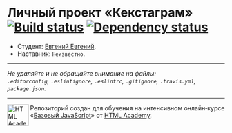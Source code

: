 # Личный проект «Кекстаграм» [![Build status][travis-image]][travis-url] [![Dependency status][dependency-image]][dependency-url]

* Студент: [Евгений Евгений](https://up.htmlacademy.ru/javascript/4/user/139413).
* Наставник: `Неизвестно`.

---

_Не удаляйте и не обращайте внимание на файлы:_<br>
_`.editorconfig`, `.eslintignore`, `.eslintrc`, `.gitignore`, `.travis.yml`, `package.json`._

---

<a href="https://htmlacademy.ru/intensive/javascript"><img align="left" width="50" height="50" title="HTML Academy" src="https://up.htmlacademy.ru/static/img/intensive/javascript/logo-for-github.svg"></a>

Репозиторий создан для обучения на интенсивном онлайн‑курсе «[Базовый JavaScript](https://htmlacademy.ru/intensive/javascript)» от [HTML Academy](https://htmlacademy.ru).

[travis-image]: https://travis-ci.org/htmlacademy-javascript/139413-kekstagram.svg?branch=master
[travis-url]: https://travis-ci.org/htmlacademy-javascript/139413-kekstagram
[dependency-image]: https://david-dm.org/htmlacademy-javascript/139413-kekstagram.svg?style=flat-square
[dependency-url]: https://david-dm.org/htmlacademy-javascript/139413-kekstagram
